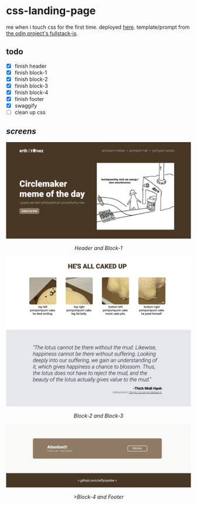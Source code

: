 # css-landing-page

me when i touch css for the first time. deployed [here](https://raffycastlee.github.io/css-landing-page/). template/prompt from [the odin project's fullstack-js](https://www.theodinproject.com/paths/full-stack-javascript).

## todo

- [x] finish header
- [x] finish block-1
- [x] finish block-2
- [x] finish block-3
- [x] finish block-4
- [x] finish footer
- [x] swaggify
- [ ] clean up css

## _screens_

![header and block-1](img/header-and-block-1.png)

<p align="center"><em>Header and Block-1</em></p>

![block-2 and block-3](img/block-2-and-3.png)

<p align="center"><em>Block-2 and Block-3</em></p>

![block-4 and footer](img/block-4-and-footer.png)

<p align="center"><em>>Block-4 and Footer</em></p>

